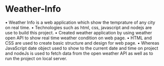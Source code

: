 # Weather-Info

• Weather Info is a web application which show the temprature of any city on real time.
• Technologies such as html, css, javascript and nodejs are use to build this project.
• Created weather application by using weather open API to show real time weather condition on web page.
• HTML and CSS are used to create basic structure and design for web page.
• Whereas JavaScript date object used to show to the current date and time on project and nodeJs is used to fetch data from the open weather API as well as to run the project on local server.
